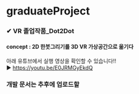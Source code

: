 # graduateProject
### ✔ VR 졸업작품_Dot2Dot
#### concept : 2D 한붓그리기를 3D VR 가상공간으로 옮기다
아래 유튜브에서 실행 영상을 확인할 수 있습니다!!  
▶ https://youtu.be/E0JRMGyEkdQ  

### 개발 문서는 추후에 업로드할 

